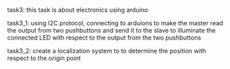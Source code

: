 task3: this task is about electronics using arduino

task3_1: using I2C protocol, connecting to arduions to make the master read the output from two pushbuttons and send it to the slave to illuminate the connected LED with respect to the output from the two pushbuttons

task3_2: create a localization system to to determine the position with respect to the origin point
